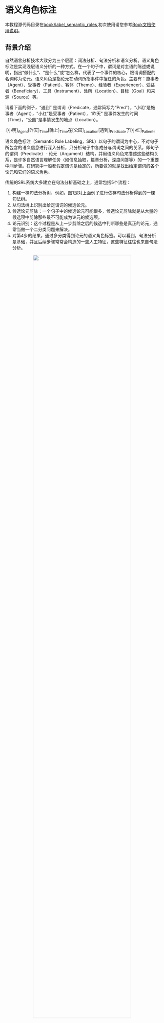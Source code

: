 # 语义角色标注

本教程源代码目录在[book/label_semantic_roles](https://github.com/PaddlePaddle/book/tree/develop/07.label_semantic_roles),初次使用请您参考[Book文档使用说明](https://github.com/PaddlePaddle/book/blob/develop/README.cn.md#运行这本书)。

## 背景介绍

自然语言分析技术大致分为三个层面：词法分析、句法分析和语义分析。语义角色标注是实现浅层语义分析的一种方式。在一个句子中，谓词是对主语的陈述或说明，指出“做什么”、“是什么”或“怎么样，代表了一个事件的核心，跟谓词搭配的名词称为论元。语义角色是指论元在动词所指事件中担任的角色。主要有：施事者（Agent）、受事者（Patient）、客体（Theme）、经验者（Experiencer）、受益者（Beneficiary）、工具（Instrument）、处所（Location）、目标（Goal）和来源（Source）等。

请看下面的例子，“遇到” 是谓词（Predicate，通常简写为“Pred”），“小明”是施事者（Agent），“小红”是受事者（Patient），“昨天” 是事件发生的时间（Time），“公园”是事情发生的地点（Location）。

$$\mbox{[小明]}_{\mbox{Agent}}\mbox{[昨天]}_{\mbox{Time}}\mbox{[晚上]}_\mbox{Time}\mbox{在[公园]}_{\mbox{Location}}\mbox{[遇到]}_{\mbox{Predicate}}\mbox{了[小红]}_{\mbox{Patient}}\mbox{。}$$

语义角色标注（Semantic Role Labeling，SRL）以句子的谓词为中心，不对句子所包含的语义信息进行深入分析，只分析句子中各成分与谓词之间的关系，即句子的谓词（Predicate）- 论元（Argument）结构，并用语义角色来描述这些结构关系，是许多自然语言理解任务（如信息抽取，篇章分析，深度问答等）的一个重要中间步骤。在研究中一般都假定谓词是给定的，所要做的就是找出给定谓词的各个论元和它们的语义角色。

传统的SRL系统大多建立在句法分析基础之上，通常包括5个流程：

1. 构建一棵句法分析树，例如，图1是对上面例子进行依存句法分析得到的一棵句法树。
2. 从句法树上识别出给定谓词的候选论元。
3. 候选论元剪除；一个句子中的候选论元可能很多，候选论元剪除就是从大量的候选项中剪除那些最不可能成为论元的候选项。
4. 论元识别：这个过程是从上一步剪除之后的候选中判断哪些是真正的论元，通常当做一个二分类问题来解决。
5. 对第4步的结果，通过多分类得到论元的语义角色标签。可以看到，句法分析是基础，并且后续步骤常常会构造的一些人工特征，这些特征往往也来自句法分析。

<div  align="center">
<img src="https://github.com/PaddlePaddle/book/blob/develop/07.label_semantic_roles/image/dependency_parsing.png?raw=true" width = "80%" align=center /><br>
图1. 依存句法分析句法树示例
</div>

然而，完全句法分析需要确定句子所包含的全部句法信息，并确定句子各成分之间的关系，是一个非常困难的任务，目前技术下的句法分析准确率并不高，句法分析的细微错误都会导致SRL的错误。为了降低问题的复杂度，同时获得一定的句法结构信息，“浅层句法分析”的思想应运而生。浅层句法分析也称为部分句法分析（partial parsing）或语块划分（chunking）。和完全句法分析得到一颗完整的句法树不同，浅层句法分析只需要识别句子中某些结构相对简单的独立成分，例如：动词短语，这些被识别出来的结构称为语块。为了回避 “无法获得准确率较高的句法树” 所带来的困难，一些研究\[[1](#参考文献)\]也提出了基于语块（chunk）的SRL方法。基于语块的SRL方法将SRL作为一个序列标注问题来解决。序列标注任务一般都会采用BIO表示方式来定义序列标注的标签集，我们先来介绍这种表示方法。在BIO表示法中，B代表语块的开始，I代表语块的中间，O代表语块结束。通过B、I、O 三种标记将不同的语块赋予不同的标签，例如：对于一个由角色A拓展得到的语块组，将它所包含的第一个语块赋予标签B-A，将它所包含的其它语块赋予标签I-A，不属于任何论元的语块赋予标签O。

我们继续以上面的这句话为例，图1展示了BIO表示方法。

<div  align="center">
<img src="https://github.com/PaddlePaddle/book/blob/develop/07.label_semantic_roles/image/bio_example.png?raw=true" width = "90%"  align=center /><br>
图2. BIO标注方法示例
</div>

从上面的例子可以看到，根据序列标注结果可以直接得到论元的语义角色标注结果，是一个相对简单的过程。这种简单性体现在：（1）依赖浅层句法分析，降低了句法分析的要求和难度；（2）没有了候选论元剪除这一步骤；（3）论元的识别和论元标注是同时实现的。这种一体化处理论元识别和论元标注的方法，简化了流程，降低了错误累积的风险，往往能够取得更好的结果。

与基于语块的SRL方法类似，在本教程中我们也将SRL看作一个序列标注问题，不同的是，我们只依赖输入文本序列，不依赖任何额外的语法解析结果或是复杂的人造特征，利用深度神经网络构建一个端到端学习的SRL系统。我们以[CoNLL-2004 and CoNLL-2005 Shared Tasks](http://www.cs.upc.edu/~srlconll/)任务中SRL任务的公开数据集为例，实践下面的任务：给定一句话和这句话里的一个谓词，通过序列标注的方式，从句子中找到谓词对应的论元，同时标注它们的语义角色。

## 模型概览

循环神经网络（Recurrent Neural Network）是一种对序列建模的重要模型，在自然语言处理任务中有着广泛地应用。不同于前馈神经网络（Feed-forward Neural Network），RNN能够处理输入之间前后关联的问题。LSTM是RNN的一种重要变种，常用来学习长序列中蕴含的长程依赖关系，我们在[情感分析](https://github.com/PaddlePaddle/book/tree/develop/06.understand_sentiment)一篇中已经介绍过，这一篇中我们依然利用LSTM来解决SRL问题。

### 栈式循环神经网络（Stacked Recurrent Neural Network）

深层网络有助于形成层次化特征，网络上层在下层已经学习到的初级特征基础上，形成更复杂的高级特征。尽管LSTM沿时间轴展开后等价于一个非常“深”的前馈网络，但由于LSTM各个时间步参数共享，$t-1$时刻状态到$t$时刻的映射，始终只经过了一次非线性映射，也就是说单层LSTM对状态转移的建模是 “浅” 的。堆叠多个LSTM单元，令前一个LSTM$t$时刻的输出，成为下一个LSTM单元$t$时刻的输入，帮助我们构建起一个深层网络，我们把它称为第一个版本的栈式循环神经网络。深层网络提高了模型拟合复杂模式的能力，能够更好地建模跨不同时间步的模式\[[2](#参考文献)\]。

然而，训练一个深层LSTM网络并非易事。纵向堆叠多个LSTM单元可能遇到梯度在纵向深度上传播受阻的问题。通常，堆叠4层LSTM单元可以正常训练，当层数达到4~8层时，会出现性能衰减，这时必须考虑一些新的结构以保证梯度纵向顺畅传播，这是训练深层LSTM网络必须解决的问题。我们可以借鉴LSTM解决 “梯度消失梯度爆炸” 问题的智慧之一：在记忆单元（Memory Cell）这条信息传播的路线上没有非线性映射，当梯度反向传播时既不会衰减、也不会爆炸。因此，深层LSTM模型也可以在纵向上添加一条保证梯度顺畅传播的路径。

一个LSTM单元完成的运算可以被分为三部分：（1）输入到隐层的映射（input-to-hidden） ：每个时间步输入信息$x$会首先经过一个矩阵映射，再作为遗忘门，输入门，记忆单元，输出门的输入，注意，这一次映射没有引入非线性激活；（2）隐层到隐层的映射（hidden-to-hidden）：这一步是LSTM计算的主体，包括遗忘门，输入门，记忆单元更新，输出门的计算；（3）隐层到输出的映射（hidden-to-output）：通常是简单的对隐层向量进行激活。我们在第一个版本的栈式网络的基础上，加入一条新的路径：除上一层LSTM输出之外，将前层LSTM的输入到隐层的映射作为的一个新的输入，同时加入一个线性映射去学习一个新的变换。

图3是最终得到的栈式循环神经网络结构示意图。

<p align="center">  
<img src="https://github.com/PaddlePaddle/book/blob/develop/07.label_semantic_roles/image/stacked_lstm.png?raw=true" width = "40%"  align=center><br>
图3. 基于LSTM的栈式循环神经网络结构示意图
</p>

### 双向循环神经网络（Bidirectional Recurrent Neural Network）

在LSTM中，$t$时刻的隐藏层向量编码了到$t$时刻为止所有输入的信息，但$t$时刻的LSTM可以看到历史，却无法看到未来。在绝大多数自然语言处理任务中，我们几乎总是能拿到整个句子。这种情况下，如果能够像获取历史信息一样，得到未来的信息，对序列学习任务会有很大的帮助。

为了克服这一缺陷，我们可以设计一种双向循环网络单元，它的思想简单且直接：对上一节的栈式循环神经网络进行一个小小的修改，堆叠多个LSTM单元，让每一层LSTM单元分别以：正向、反向、正向 …… 的顺序学习上一层的输出序列。于是，从第2层开始，$t$时刻我们的LSTM单元便总是可以看到历史和未来的信息。图4是基于LSTM的双向循环神经网络结构示意图。

<p align="center">  
<img src="https://github.com/PaddlePaddle/book/blob/develop/07.label_semantic_roles/image/bidirectional_stacked_lstm.png?raw=true" width = "60%" align=center><br>
图4. 基于LSTM的双向循环神经网络结构示意图
</p>

需要说明的是，这种双向RNN结构和Bengio等人在机器翻译任务中使用的双向RNN结构\[[3](#参考文献), [4](#参考文献)\] 并不相同，我们会在后续[机器翻译](https://github.com/PaddlePaddle/book/blob/develop/08.machine_translation/README.cn.md)任务中，介绍另一种双向循环神经网络。

### 条件随机场 (Conditional Random Field)

使用神经网络模型解决问题的思路通常是：前层网络学习输入的特征表示，网络的最后一层在特征基础上完成最终的任务。在SRL任务中，深层LSTM网络学习输入的特征表示，条件随机场（Conditional Random Filed， CRF）在特征的基础上完成序列标注，处于整个网络的末端。

CRF是一种概率化结构模型，可以看作是一个概率无向图模型，结点表示随机变量，边表示随机变量之间的概率依赖关系。简单来讲，CRF学习条件概率$P(X|Y)$，其中 $X = (x_1, x_2, ... , x_n)$ 是输入序列，$Y = (y_1, y_2, ... , y_n)$ 是标记序列；解码过程是给定 $X$序列求解令$P(Y|X)$最大的$Y$序列，即$Y^* = \mbox{arg max}_{Y} P(Y | X)$。

序列标注任务只需要考虑输入和输出都是一个线性序列，并且由于我们只是将输入序列作为条件，不做任何条件独立假设，因此输入序列的元素之间并不存在图结构。综上，在序列标注任务中使用的是如图5所示的定义在链式图上的CRF，称之为线性链条件随机场（Linear Chain Conditional Random Field）。

<p align="center">  
<img src="https://github.com/PaddlePaddle/book/blob/develop/07.label_semantic_roles/image/linear_chain_crf.png?raw=true" width = "35%" align=center><br>
图5. 序列标注任务中使用的线性链条件随机场
</p>

根据线性链条件随机场上的因子分解定理\[[5](#参考文献)\]，在给定观测序列$X$时，一个特定标记序列$Y$的概率可以定义为：

$$p(Y | X) = \frac{1}{Z(X)} \text{exp}\left(\sum_{i=1}^{n}\left(\sum_{j}\lambda_{j}t_{j} (y_{i - 1}, y_{i}, X, i) + \sum_{k} \mu_k s_k (y_i, X, i)\right)\right)$$

其中$Z(X)$是归一化因子，$t_j$ 是定义在边上的特征函数，依赖于当前和前一个位置，称为转移特征，表示对于输入序列$X$及其标注序列在 $i$及$i - 1$位置上标记的转移概率。$s_k$是定义在结点上的特征函数，称为状态特征，依赖于当前位置，表示对于观察序列$X$及其$i$位置的标记概率。$\lambda_j$ 和 $\mu_k$ 分别是转移特征函数和状态特征函数对应的权值。实际上，$t$和$s$可以用相同的数学形式表示，再对转移特征和状态特在各个位置$i$求和有：$f_{k}(Y, X) = \sum_{i=1}^{n}f_k({y_{i - 1}, y_i, X, i})$，把$f$统称为特征函数，于是$P(Y|X)$可表示为：

$$p(Y|X, W) = \frac{1}{Z(X)}\text{exp}\sum_{k}\omega_{k}f_{k}(Y, X)$$

$\omega$是特征函数对应的权值，是CRF模型要学习的参数。训练时，对于给定的输入序列和对应的标记序列集合$D = \left[(X_1,  Y_1), (X_2 , Y_2) , ... , (X_N, Y_N)\right]$ ，通过正则化的极大似然估计，求解如下优化目标：

$$\DeclareMathOperator*{\argmax}{arg\,max} L(\lambda, D) = - \text{log}\left(\prod_{m=1}^{N}p(Y_m|X_m, W)\right) + C \frac{1}{2}\lVert W\rVert^{2}$$

这个优化目标可以通过反向传播算法和整个神经网络一起求解。解码时，对于给定的输入序列$X$，通过解码算法（通常有：维特比算法、Beam Search）求令出条件概率$\bar{P}(Y|X)$最大的输出序列 $\bar{Y}$。

### 深度双向LSTM（DB-LSTM）SRL模型

在SRL任务中，输入是 “谓词” 和 “一句话”，目标是从这句话中找到谓词的论元，并标注论元的语义角色。如果一个句子含有$n$个谓词，这个句子会被处理$n$次。一个最为直接的模型是下面这样：

1. 构造输入；
 - 输入1是谓词，输入2是句子
 - 将输入1扩展成和输入2一样长的序列，用one-hot方式表示；
2. one-hot方式的谓词序列和句子序列通过词表，转换为实向量表示的词向量序列；
3. 将步骤2中的2个词向量序列作为双向LSTM的输入，学习输入序列的特征表示；
4. CRF以步骤3中模型学习到的特征为输入，以标记序列为监督信号，实现序列标注；

大家可以尝试上面这种方法。这里，我们提出一些改进，引入两个简单但对提高系统性能非常有效的特征：

- 谓词上下文：上面的方法中，只用到了谓词的词向量表达谓词相关的所有信息，这种方法始终是非常弱的，特别是如果谓词在句子中出现多次，有可能引起一定的歧义。从经验出发，谓词前后若干个词的一个小片段，能够提供更丰富的信息，帮助消解歧义。于是，我们把这样的经验也添加到模型中，为每个谓词同时抽取一个“谓词上下文” 片段，也就是从这个谓词前后各取$n$个词构成的一个窗口片段；
- 谓词上下文区域标记：为句子中的每一个词引入一个0-1二值变量，表示它们是否在“谓词上下文”片段中；

修改后的模型如下（图6是一个深度为4的模型结构示意图）：

1. 构造输入
 - 输入1是句子序列，输入2是谓词序列，输入3是谓词上下文，从句子中抽取这个谓词前后各$n$个词，构成谓词上下文，用one-hot方式表示，输入4是谓词上下文区域标记，标记了句子中每一个词是否在谓词上下文中；
 - 将输入2~3均扩展为和输入1一样长的序列；
2. 输入1~4均通过词表取词向量转换为实向量表示的词向量序列；其中输入1、3共享同一个词表，输入2和4各自独有词表；
3. 第2步的4个词向量序列作为双向LSTM模型的输入；LSTM模型学习输入序列的特征表示，得到新的特性表示序列；
4. CRF以第3步中LSTM学习到的特征为输入，以标记序列为监督信号，完成序列标注；

<div  align="center">  
<img src="https://github.com/PaddlePaddle/book/blob/develop/07.label_semantic_roles/image/db_lstm_network.png?raw=true" width = "60%"  align=center /><br>
图6. SRL任务上的深层双向LSTM模型
</div>


## 数据介绍

在此教程中，我们选用[CoNLL 2005](http://www.cs.upc.edu/~srlconll/)SRL任务开放出的数据集作为示例。需要特别说明的是，CoNLL 2005 SRL任务的训练数集和开发集在比赛之后并非免费进行公开，目前，能够获取到的只有测试集，包括Wall Street Journal的23节和Brown语料集中的3节。在本教程中，我们以测试集中的WSJ数据为训练集来讲解模型。但是，由于测试集中样本的数量远远不够，如果希望训练一个可用的神经网络SRL系统，请考虑付费获取全量数据。

原始数据中同时包括了词性标注、命名实体识别、语法解析树等多种信息。本教程中，我们使用test.wsj文件夹中的数据进行训练和测试，并只会用到words文件夹（文本序列）和props文件夹（标注结果）下的数据。本教程使用的数据目录如下：

```text
conll05st-release/
└── test.wsj
    ├── props  # 标注结果
    └── words  # 输入文本序列
```

标注信息源自Penn TreeBank\[[7](#参考文献)\]和PropBank\[[8](#参考文献)\]的标注结果。PropBank标注结果的标签和我们在文章一开始示例中使用的标注结果标签不同，但原理是相同的，关于标注结果标签含义的说明，请参考论文\[[9](#参考文献)\]。

原始数据需要进行数据预处理才能被PaddlePaddle处理，预处理包括下面几个步骤:

1. 将文本序列和标记序列其合并到一条记录中；
2. 一个句子如果含有$n$个谓词，这个句子会被处理$n$次，变成$n$条独立的训练样本，每个样本一个不同的谓词；
3. 抽取谓词上下文和构造谓词上下文区域标记；
4. 构造以BIO法表示的标记；
5. 依据词典获取词对应的整数索引。

预处理完成之后一条训练样本包含9个特征，分别是：句子序列、谓词、谓词上下文（占 5 列）、谓词上下区域标志、标注序列。下表是一条训练样本的示例。

| 句子序列 | 谓词 | 谓词上下文（窗口 = 5） | 谓词上下文区域标记 | 标注序列 |
|---|---|---|---|---|
| A | set | n't been set . × | 0 | B-A1 |
| record | set | n't been set . × | 0 | I-A1 |
| date | set | n't been set . × | 0 | I-A1 |
| has | set | n't been set . × | 0 | O |
| n't | set | n't been set . × | 1 | B-AM-NEG |
| been | set | n't been set . × | 1 | O |
| set | set | n't been set . × | 1 | B-V |
| . | set | n't been set . × | 1 | O |


除数据之外，我们同时提供了以下资源：

| 文件名称 | 说明 |
|---|---|
| word_dict | 输入句子的词典，共计44068个词 |
| label_dict | 标记的词典，共计106个标记 |
| predicate_dict | 谓词的词典，共计3162个词 |
| emb | 一个训练好的词表，32维 |

我们在英文维基百科上训练语言模型得到了一份词向量用来初始化SRL模型。在SRL模型训练过程中，词向量不再被更新。关于语言模型和词向量可以参考[词向量](https://github.com/PaddlePaddle/book/blob/develop/04.word2vec/README.cn.md) 这篇教程。我们训练语言模型的语料共有995,000,000个token，词典大小控制为4900,000词。CoNLL 2005训练语料中有5%的词不在这4900,000个词中，我们将它们全部看作未登录词，用`<unk>`表示。

获取词典，打印词典大小：

```python
from __future__ import print_function

import math, os
import numpy as np
import paddle
import paddle.dataset.conll05 as conll05
import paddle.fluid as fluid
import six
import time

with_gpu = os.getenv('WITH_GPU', '0') != '0'

word_dict, verb_dict, label_dict = conll05.get_dict()
word_dict_len = len(word_dict)
label_dict_len = len(label_dict)
pred_dict_len = len(verb_dict)

print('word_dict_len: ', word_dict_len)
print('label_dict_len: ', label_dict_len)
print('pred_dict_len: ', pred_dict_len)
```

## 模型配置说明

- 定义输入数据维度及模型超参数。

```python
mark_dict_len = 2   # 谓上下文区域标志的维度，是一个0-1 2值特征，因此维度为2
word_dim = 32       # 词向量维度
mark_dim = 5        # 谓词上下文区域通过词表被映射为一个实向量，这个是相邻的维度
hidden_dim = 512    # LSTM隐层向量的维度 ： 512 / 4
depth = 8           # 栈式LSTM的深度
mix_hidden_lr = 1e-3

IS_SPARSE = True
PASS_NUM = 10
BATCH_SIZE = 10

embedding_name = 'emb'
```

这里需要特别说明的是hidden_dim = 512指定了LSTM隐层向量的维度为128维，关于这一点请参考PaddlePaddle官方文档中[lstmemory](http://www.paddlepaddle.org/doc/ui/api/trainer_config_helpers/layers.html#lstmemory)的说明。

- 如上文提到，我们用基于英文维基百科训练好的词向量来初始化序列输入、谓词上下文总共6个特征的embedding层参数，在训练中不更新。

```python
# 这里加载PaddlePaddle上版保存的二进制模型
def load_parameter(file_name, h, w):
    with open(file_name, 'rb') as f:
        f.read(16)  # skip header.
        return np.fromfile(f, dtype=np.float32).reshape(h, w)
```

- 8个LSTM单元以“正向/反向”的顺序对所有输入序列进行学习。

```python  
def db_lstm(word, predicate, ctx_n2, ctx_n1, ctx_0, ctx_p1, ctx_p2, mark,
            **ignored):
    # 8 features
    predicate_embedding = fluid.layers.embedding(
        input=predicate,
        size=[pred_dict_len, word_dim],
        dtype='float32',
        is_sparse=IS_SPARSE,
        param_attr='vemb')

    mark_embedding = fluid.layers.embedding(
        input=mark,
        size=[mark_dict_len, mark_dim],
        dtype='float32',
        is_sparse=IS_SPARSE)

    word_input = [word, ctx_n2, ctx_n1, ctx_0, ctx_p1, ctx_p2]
    # Since word vector lookup table is pre-trained, we won't update it this time.
    # trainable being False prevents updating the lookup table during training.
    emb_layers = [
        fluid.layers.embedding(
            size=[word_dict_len, word_dim],
            input=x,
            param_attr=fluid.ParamAttr(
                name=embedding_name, trainable=False)) for x in word_input
    ]
    emb_layers.append(predicate_embedding)
    emb_layers.append(mark_embedding)

    # 8 LSTM units are trained through alternating left-to-right / right-to-left order
    # denoted by the variable `reverse`.
    hidden_0_layers = [
        fluid.layers.fc(input=emb, size=hidden_dim, act='tanh')
        for emb in emb_layers
    ]

    hidden_0 = fluid.layers.sums(input=hidden_0_layers)

    lstm_0 = fluid.layers.dynamic_lstm(
        input=hidden_0,
        size=hidden_dim,
        candidate_activation='relu',
        gate_activation='sigmoid',
        cell_activation='sigmoid')

    # stack L-LSTM and R-LSTM with direct edges
    input_tmp = [hidden_0, lstm_0]

    # In PaddlePaddle, state features and transition features of a CRF are implemented
    # by a fully connected layer and a CRF layer seperately. The fully connected layer
    # with linear activation learns the state features, here we use fluid.layers.sums
    # (fluid.layers.fc can be uesed as well), and the CRF layer in PaddlePaddle:
    # fluid.layers.linear_chain_crf only
    # learns the transition features, which is a cost layer and is the last layer of the network.
    # fluid.layers.linear_chain_crf outputs the log probability of true tag sequence
    # as the cost by given the input sequence and it requires the true tag sequence
    # as target in the learning process.

    for i in range(1, depth):
        mix_hidden = fluid.layers.sums(input=[
            fluid.layers.fc(input=input_tmp[0], size=hidden_dim, act='tanh'),
            fluid.layers.fc(input=input_tmp[1], size=hidden_dim, act='tanh')
        ])

        lstm = fluid.layers.dynamic_lstm(
            input=mix_hidden,
            size=hidden_dim,
            candidate_activation='relu',
            gate_activation='sigmoid',
            cell_activation='sigmoid',
            is_reverse=((i % 2) == 1))

        input_tmp = [mix_hidden, lstm]

    # 取最后一个栈式LSTM的输出和这个LSTM单元的输入到隐层映射，
    # 经过一个全连接层映射到标记字典的维度，来学习 CRF 的状态特征
    feature_out = fluid.layers.sums(input=[
        fluid.layers.fc(input=input_tmp[0], size=label_dict_len, act='tanh'),
        fluid.layers.fc(input=input_tmp[1], size=label_dict_len, act='tanh')
    ])

    return feature_out
```

## 训练模型

- 我们根据网络拓扑结构和模型参数来构造出trainer用来训练，在构造时还需指定优化方法，这里使用最基本的SGD方法(momentum设置为0)，同时设定了学习率、正则等。

- 数据介绍部分提到CoNLL 2005训练集付费，这里我们使用测试集训练供大家学习。conll05.test()每次产生一条样本，包含9个特征，shuffle和组完batch后作为训练的输入。

- 通过feeding来指定每一个数据和data_layer的对应关系。 例如 下面feeding表示: conll05.test()产生数据的第0列对应word_data层的特征。

- 可以使用event_handler回调函数来观察训练过程，或进行测试等。这里我们打印了训练过程的cost，该回调函数是trainer.train函数里设定。

- 通过trainer.train函数训练

```python
def train(use_cuda, save_dirname=None, is_local=True):
    # define network topology

    # 句子序列
    word = fluid.layers.data(
        name='word_data', shape=[1], dtype='int64', lod_level=1)

    # 谓词
    predicate = fluid.layers.data(
        name='verb_data', shape=[1], dtype='int64', lod_level=1)

    # 谓词上下文5个特征
    ctx_n2 = fluid.layers.data(
        name='ctx_n2_data', shape=[1], dtype='int64', lod_level=1)
    ctx_n1 = fluid.layers.data(
        name='ctx_n1_data', shape=[1], dtype='int64', lod_level=1)
    ctx_0 = fluid.layers.data(
        name='ctx_0_data', shape=[1], dtype='int64', lod_level=1)
    ctx_p1 = fluid.layers.data(
        name='ctx_p1_data', shape=[1], dtype='int64', lod_level=1)
    ctx_p2 = fluid.layers.data(
        name='ctx_p2_data', shape=[1], dtype='int64', lod_level=1)

    # 谓词上下区域标志
    mark = fluid.layers.data(
        name='mark_data', shape=[1], dtype='int64', lod_level=1)

    # define network topology
    feature_out = db_lstm(**locals())

    # 标注序列
    target = fluid.layers.data(
        name='target', shape=[1], dtype='int64', lod_level=1)

    # 学习 CRF 的转移特征
    crf_cost = fluid.layers.linear_chain_crf(
        input=feature_out,
        label=target,
        param_attr=fluid.ParamAttr(
            name='crfw', learning_rate=mix_hidden_lr))

    avg_cost = fluid.layers.mean(crf_cost)

    sgd_optimizer = fluid.optimizer.SGD(
        learning_rate=fluid.layers.exponential_decay(
            learning_rate=0.01,
            decay_steps=100000,
            decay_rate=0.5,
            staircase=True))

    sgd_optimizer.minimize(avg_cost)

    # The CRF decoding layer is used for evaluation and inference.
    # It shares weights with CRF layer.  The sharing of parameters among multiple layers
    # is specified by using the same parameter name in these layers. If true tag sequence
    # is provided in training process, `fluid.layers.crf_decoding` calculates labelling error
    # for each input token and sums the error over the entire sequence.
    # Otherwise, `fluid.layers.crf_decoding`  generates the labelling tags.
    crf_decode = fluid.layers.crf_decoding(
        input=feature_out, param_attr=fluid.ParamAttr(name='crfw'))

    train_data = paddle.batch(
        paddle.reader.shuffle(
            paddle.dataset.conll05.test(), buf_size=8192),
        batch_size=BATCH_SIZE)

    place = fluid.CUDAPlace(0) if use_cuda else fluid.CPUPlace()


    feeder = fluid.DataFeeder(
        feed_list=[
            word, ctx_n2, ctx_n1, ctx_0, ctx_p1, ctx_p2, predicate, mark, target
        ],
        place=place)
    exe = fluid.Executor(place)

    def train_loop(main_program):
        exe.run(fluid.default_startup_program())
        embedding_param = fluid.global_scope().find_var(
            embedding_name).get_tensor()
        embedding_param.set(
            load_parameter(conll05.get_embedding(), word_dict_len, word_dim),
            place)

        start_time = time.time()
        batch_id = 0
        for pass_id in six.moves.xrange(PASS_NUM):
            for data in train_data():
                cost = exe.run(main_program,
                               feed=feeder.feed(data),
                               fetch_list=[avg_cost])
                cost = cost[0]

                if batch_id % 10 == 0:
                    print("avg_cost: " + str(cost))
                    if batch_id != 0:
                        print("second per batch: " + str((time.time(
                        ) - start_time) / batch_id))
                    # Set the threshold low to speed up the CI test
                    if float(cost) < 60.0:
                        if save_dirname is not None:
                            fluid.io.save_inference_model(save_dirname, [
                                'word_data', 'verb_data', 'ctx_n2_data',
                                'ctx_n1_data', 'ctx_0_data', 'ctx_p1_data',
                                'ctx_p2_data', 'mark_data'
                            ], [feature_out], exe)
                        return

                batch_id = batch_id + 1

    train_loop(fluid.default_main_program())
```


## 应用模型

训练完成之后，需要依据某个我们关心的性能指标选择最优的模型进行预测，可以简单的选择测试集上标记错误最少的那个模型。以下我们给出一个使用训练后的模型进行预测的示例。

```python
def infer(use_cuda, save_dirname=None):
    if save_dirname is None:
        return

    place = fluid.CUDAPlace(0) if use_cuda else fluid.CPUPlace()
    exe = fluid.Executor(place)

    inference_scope = fluid.core.Scope()
    with fluid.scope_guard(inference_scope):
        # Use fluid.io.load_inference_model to obtain the inference program desc,
        # the feed_target_names (the names of variables that will be fed
        # data using feed operators), and the fetch_targets (variables that
        # we want to obtain data from using fetch operators).
        [inference_program, feed_target_names,
         fetch_targets] = fluid.io.load_inference_model(save_dirname, exe)

        # Setup inputs by creating LoDTensors to represent sequences of words.
        # Here each word is the basic element of these LoDTensors and the shape of
        # each word (base_shape) should be [1] since it is simply an index to
        # look up for the corresponding word vector.
        # Suppose the length_based level of detail (lod) info is set to [[3, 4, 2]],
        # which has only one lod level. Then the created LoDTensors will have only
        # one higher level structure (sequence of words, or sentence) than the basic
        # element (word). Hence the LoDTensor will hold data for three sentences of
        # length 3, 4 and 2, respectively.
        # Note that lod info should be a list of lists.
        lod = [[3, 4, 2]]
        base_shape = [1]
        # The range of random integers is [low, high]
        word = fluid.create_random_int_lodtensor(
            lod, base_shape, place, low=0, high=word_dict_len - 1)
        pred = fluid.create_random_int_lodtensor(
            lod, base_shape, place, low=0, high=pred_dict_len - 1)
        ctx_n2 = fluid.create_random_int_lodtensor(
            lod, base_shape, place, low=0, high=word_dict_len - 1)
        ctx_n1 = fluid.create_random_int_lodtensor(
            lod, base_shape, place, low=0, high=word_dict_len - 1)
        ctx_0 = fluid.create_random_int_lodtensor(
            lod, base_shape, place, low=0, high=word_dict_len - 1)
        ctx_p1 = fluid.create_random_int_lodtensor(
            lod, base_shape, place, low=0, high=word_dict_len - 1)
        ctx_p2 = fluid.create_random_int_lodtensor(
            lod, base_shape, place, low=0, high=word_dict_len - 1)
        mark = fluid.create_random_int_lodtensor(
            lod, base_shape, place, low=0, high=mark_dict_len - 1)

        # Construct feed as a dictionary of {feed_target_name: feed_target_data}
        # and results will contain a list of data corresponding to fetch_targets.
        assert feed_target_names[0] == 'word_data'
        assert feed_target_names[1] == 'verb_data'
        assert feed_target_names[2] == 'ctx_n2_data'
        assert feed_target_names[3] == 'ctx_n1_data'
        assert feed_target_names[4] == 'ctx_0_data'
        assert feed_target_names[5] == 'ctx_p1_data'
        assert feed_target_names[6] == 'ctx_p2_data'
        assert feed_target_names[7] == 'mark_data'

        results = exe.run(inference_program,
                          feed={
                              feed_target_names[0]: word,
                              feed_target_names[1]: pred,
                              feed_target_names[2]: ctx_n2,
                              feed_target_names[3]: ctx_n1,
                              feed_target_names[4]: ctx_0,
                              feed_target_names[5]: ctx_p1,
                              feed_target_names[6]: ctx_p2,
                              feed_target_names[7]: mark
                          },
                          fetch_list=fetch_targets,
                          return_numpy=False)
        print(results[0].lod())
        np_data = np.array(results[0])
        print("Inference Shape: ", np_data.shape)
```

整个程序的入口如下：

```python
def main(use_cuda, is_local=True):
    if use_cuda and not fluid.core.is_compiled_with_cuda():
        return

    # Directory for saving the trained model
    save_dirname = "label_semantic_roles.inference.model"

    train(use_cuda, save_dirname, is_local)
    infer(use_cuda, save_dirname)


main(use_cuda=False)
```

## 总结

语义角色标注是许多自然语言理解任务的重要中间步骤。这篇教程中我们以语义角色标注任务为例，介绍如何利用PaddlePaddle进行序列标注任务。教程中所介绍的模型来自我们发表的论文\[[10](#参考文献)\]。由于 CoNLL 2005 SRL任务的训练数据目前并非完全开放，教程中只使用测试数据作为示例。在这个过程中，我们希望减少对其它自然语言处理工具的依赖，利用神经网络数据驱动、端到端学习的能力，得到一个和传统方法可比、甚至更好的模型。在论文中我们证实了这种可能性。关于模型更多的信息和讨论可以在论文中找到。

<a name="参考文献"></a>
## 参考文献
1. Sun W, Sui Z, Wang M, et al. [Chinese semantic role labeling with shallow parsing](http://www.aclweb.org/anthology/D09-1#page=1513)[C]//Proceedings of the 2009 Conference on Empirical Methods in Natural Language Processing: Volume 3-Volume 3. Association for Computational Linguistics, 2009: 1475-1483.
2. Pascanu R, Gulcehre C, Cho K, et al. [How to construct deep recurrent neural networks](https://arxiv.org/abs/1312.6026)[J]. arXiv preprint arXiv:1312.6026, 2013.
3. Cho K, Van Merriënboer B, Gulcehre C, et al. [Learning phrase representations using RNN encoder-decoder for statistical machine translation](https://arxiv.org/abs/1406.1078)[J]. arXiv preprint arXiv:1406.1078, 2014.
4. Bahdanau D, Cho K, Bengio Y. [Neural machine translation by jointly learning to align and translate](https://arxiv.org/abs/1409.0473)[J]. arXiv preprint arXiv:1409.0473, 2014.
5. Lafferty J, McCallum A, Pereira F. [Conditional random fields: Probabilistic models for segmenting and labeling sequence data](http://www.jmlr.org/papers/volume15/doppa14a/source/biblio.bib.old)[C]//Proceedings of the eighteenth international conference on machine learning, ICML. 2001, 1: 282-289.
6. 李航. 统计学习方法[J]. 清华大学出版社, 北京, 2012.
7. Marcus M P, Marcinkiewicz M A, Santorini B. [Building a large annotated corpus of English: The Penn Treebank](http://repository.upenn.edu/cgi/viewcontent.cgi?article=1246&context=cis_reports)[J]. Computational linguistics, 1993, 19(2): 313-330.
8. Palmer M, Gildea D, Kingsbury P. [The proposition bank: An annotated corpus of semantic roles](http://www.mitpressjournals.org/doi/pdfplus/10.1162/0891201053630264)[J]. Computational linguistics, 2005, 31(1): 71-106.
9. Carreras X, Màrquez L. [Introduction to the CoNLL-2005 shared task: Semantic role labeling](http://www.cs.upc.edu/~srlconll/st05/papers/intro.pdf)[C]//Proceedings of the Ninth Conference on Computational Natural Language Learning. Association for Computational Linguistics, 2005: 152-164.
10. Zhou J, Xu W. [End-to-end learning of semantic role labeling using recurrent neural networks](http://www.aclweb.org/anthology/P/P15/P15-1109.pdf)[C]//Proceedings of the Annual Meeting of the Association for Computational Linguistics. 2015.

<br/>
<a rel="license" href="http://creativecommons.org/licenses/by-sa/4.0/"><img alt="知识共享许可协议" style="border-width:0" src="https://i.creativecommons.org/l/by-sa/4.0/88x31.png" /></a><br /><span xmlns:dct="http://purl.org/dc/terms/" href="http://purl.org/dc/dcmitype/Text" property="dct:title" rel="dct:type">本教程</span> 由 <a xmlns:cc="http://creativecommons.org/ns#" href="http://book.paddlepaddle.org" property="cc:attributionName" rel="cc:attributionURL">PaddlePaddle</a> 创作，采用 <a rel="license" href="http://creativecommons.org/licenses/by-sa/4.0/">知识共享 署名-相同方式共享 4.0 国际 许可协议</a>进行许可。
